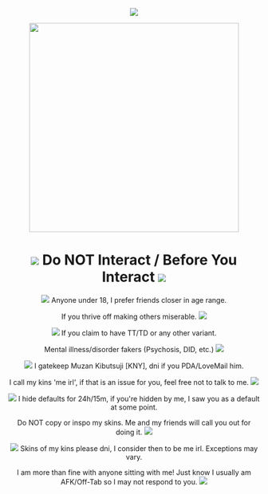 <p align="center"> <img src="https://kingcrimson.crd.co/assets/images/gallery01/27277833.gif?v=08af690c">
<p align="center">
<img src="https://media.tenor.com/zfC27d5IcN4AAAAC/jojo-kira.gif" width="420">
<h1 align="center"> <img src="https://kingcrimson.crd.co/assets/images/gallery01/444e49ad.gif?v=08af690c"> Do NOT Interact / Before You Interact <img src="https://kingcrimson.crd.co/assets/images/gallery01/6daf8e09.gif?v=08af690c"> </h1>
<p align="center">
 <img src="https://kingcrimson.crd.co/assets/images/gallery01/964e63bd.gif?v=c96189b9"> Anyone under 18, I prefer friends closer in age range. 
<p align="center">
If you thrive off making others miserable.  <img src="https://kingcrimson.crd.co/assets/images/gallery24/9994e826.gif?v=08af690c">
<p align="center">
<img src="https://kingcrimson.crd.co/assets/images/gallery15/38314204.gif?v=08af690c"> If you claim to have TT/TD or any other variant. 
<p align="center">
Mental illness/disorder fakers (Psychosis, DID, etc.) <img src="https://kingcrimson.crd.co/assets/images/gallery24/4c596172.gif?v=08af690c">
<p align="center">
<img src="https://kingcrimson.crd.co/assets/images/gallery01/8f320a22.gif?v=c96189b9"> I gatekeep Muzan Kibutsuji [KNY], dni if you PDA/LoveMail him.
<p align="center">
I call my kins 'me irl', if that is an issue for you, feel free not to talk to me. <img src="https://kingcrimson.crd.co/assets/images/gallery22/9dd087fd.gif?v=08af690c">
<p align="center">
<img src="https://kingcrimson.crd.co/assets/images/gallery01/da6dece2.gif?v=08af690c"> I hide defaults for 24h/15m, if you're hidden by me, I saw you as a default at some point.
<p align="center">
Do NOT copy or inspo my skins. Me and my friends will call you out for doing it. <img src="https://kingcrimson.crd.co/assets/images/gallery24/845d0f11.gif?v=08af690c">
<p align="center">
<img src="https://kingcrimson.crd.co/assets/images/gallery16/8f500422.gif?v=ec2840be"> Skins of my kins please dni, I consider then to be me irl. Exceptions may vary.
<p align="center">
I am more than fine with anyone sitting with me! Just know I usually am AFK/Off-Tab so I may not respond to you. <img src="https://kingcrimson.crd.co/assets/images/gallery24/8dccf749.gif?v=08af690c">
<p align="center">
</p> 
